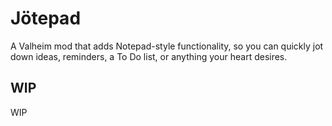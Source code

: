 # Jötepad

A Valheim mod that adds Notepad-style functionality, so you can quickly jot down ideas, reminders, a To Do list, or anything your heart desires.

## WIP

WIP
